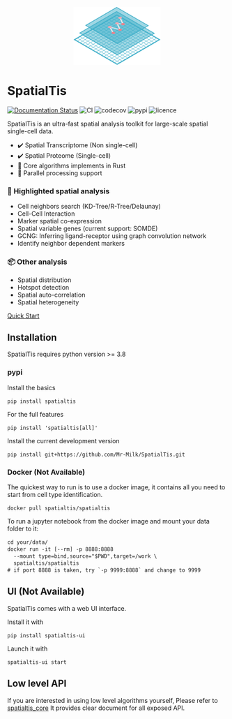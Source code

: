 <p align="center">
<img src="https://raw.githubusercontent.com/Mr-Milk/SpatialTis/master/img/Logo.svg" width="200"/>
<p/>


# SpatialTis
[![Documentation Status](https://readthedocs.org/projects/spatialtis/badge/?version=latest&style=flat-square)](https://spatialtis.readthedocs.io/en/latest/?badge=latest)
![CI](https://flat.badgen.net/github/status/Mr-Milk/SpatialTis?icon=github&label=CI)
![codecov](https://flat.badgen.net/codecov/c/github/Mr-Milk/SpatialTis)
![pypi](https://flat.badgen.net/pypi/v/spatialtis?color=blue)
![licence](https://flat.badgen.net/github/license/Mr-Milk/SpatialTis)

SpatialTis is an ultra-fast spatial analysis toolkit for large-scale spatial single-cell data.

- ✔️ Spatial Transcriptome (Non single-cell)
- ✔️ Spatial Proteome (Single-cell)
- 🦀 Core algorithms implements in Rust
- 🚀 Parallel processing support

### 🔋 Highlighted spatial analysis

- Cell neighbors search (KD-Tree/R-Tree/Delaunay)
- Cell-Cell Interaction
- Marker spatial co-expression
- Spatial variable genes (current support: SOMDE)
- GCNG: Inferring ligand-receptor using graph convolution network
- Identify neighbor dependent markers

### 📦 Other analysis

  - Spatial distribution
  - Hotspot detection
  - Spatial auto-correlation
  - Spatial heterogeneity

[Quick Start](https://spatialtis.readthedocs.io/en/latest/usage/get_started.html)


## Installation

SpatialTis requires python version >= 3.8

### pypi

Install the basics

```shell
pip install spatialtis
```

For the full features

```shell
pip install 'spatialtis[all]'
```

Install the current development version

```shell
pip install git+https://github.com/Mr-Milk/SpatialTis.git
```

### Docker (Not Available)

The quickest way to run is to use a docker image, it contains all you need to start from cell type identification.

```shell
docker pull spatialtis/spatialtis
```
To run a jupyter notebook from the docker image and mount your data folder to it:
```shell
cd your/data/
docker run -it [--rm] -p 8888:8888
  --mount type=bind,source="$PWD",target=/work \
  spatialtis/spatialtis
# if port 8888 is taken, try `-p 9999:8888` and change to 9999
```

## UI (Not Available)

SpatialTis comes with a web UI interface.

Install it with

```shell
pip install spatialtis-ui
```

Launch it with

```shell
spatialtis-ui start
```

## Low level API

If you are interested in using low level algorithms yourself,
Please refer to [spatialtis_core](https://github.com/Mr-Milk/SpatialTis-core)
It provides clear document for all exposed API.
